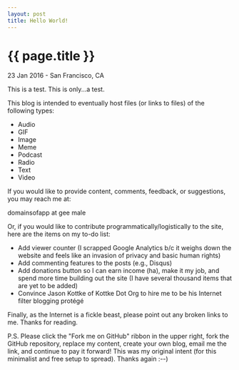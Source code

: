 ```yaml
---
layout: post
title: Hello World!
---
```


{{ page.title }}
================

<p class="meta">23 Jan 2016 - San Francisco, CA</p>

This is a test. This is only...a test.

This blog is intended to eventually host files (or links to files) of the following types:

* Audio
* GIF
* Image
* Meme
* Podcast
* Radio
* Text
* Video  

If you would like to provide content, comments, feedback, or suggestions, you may reach me at:

domainsofapp at gee male

Or, if you would like to contribute programmatically/logistically to the site, here are the items on my to-do list:

* Add viewer counter (I scrapped Google Analytics b/c it weighs down the website and feels like an invasion of privacy and basic human rights)
* Add commenting features to the posts (e.g., Disqus)
* Add donations button so I can earn income (ha), make it my job, and spend more time building out the site (I have several thousand items that are yet to be added)
* Convince Jason Kottke of Kottke Dot Org to hire me to be his Internet filter blogging protégé  

Finally, as the Internet is a fickle beast, please point out any broken links to me. Thanks for reading.

P.S. Please click the "Fork me on GitHub" ribbon in the upper right, fork the GitHub repository, replace my content, create your own blog, email me the link, and continue to pay it forward! This was my original intent (for this minimalist and free setup to spread). Thanks again :--)